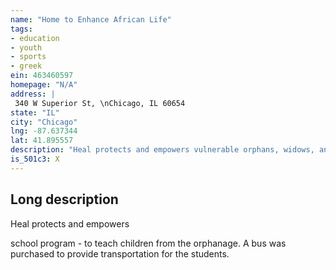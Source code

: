 ```yaml
---
name: "Home to Enhance African Life"
tags:
- education
- youth
- sports
- greek
ein: 463460597
homepage: "N/A"
address: |
 340 W Superior St, \nChicago, IL 60654
state: "IL"
city: "Chicago"
lng: -87.637344
lat: 41.895557
description: "Heal protects and empowers vulnerable orphans, widows, and other marginalized individuals in nigeria by developing and supporting transformative care. "
is_501c3: X
---
```


## Long description

Heal protects and empowers
  
  school program - to teach children from the orphanage. A bus was purchased to provide transportation for the students. 
